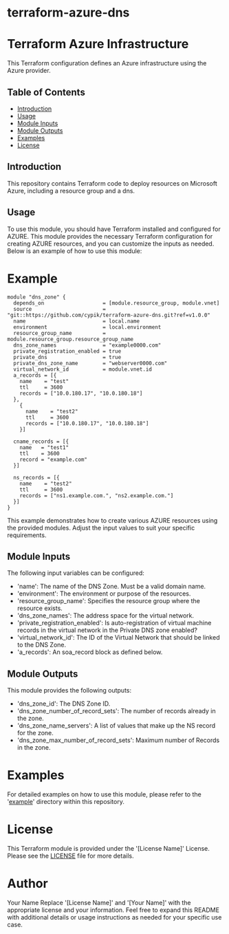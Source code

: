 # terraform-azure-dns
# Terraform Azure Infrastructure

This Terraform configuration defines an Azure infrastructure using the Azure provider.

## Table of Contents

- [Introduction](#introduction)
- [Usage](#usage)
- [Module Inputs](#module-inputs)
- [Module Outputs](#module-outputs)
- [Examples](#examples)
- [License](#license)

## Introduction
This repository contains Terraform code to deploy resources on Microsoft Azure, including a resource group and a dns.

## Usage
To use this module, you should have Terraform installed and configured for AZURE. This module provides the necessary Terraform configuration
for creating AZURE resources, and you can customize the inputs as needed. Below is an example of how to use this module:

# Example

```hcl
module "dns_zone" {
  depends_on                   = [module.resource_group, module.vnet]
  source                       = "git::https://github.com/cypik/terraform-azure-dns.git?ref=v1.0.0"
  name                         = local.name
  environment                  = local.environment
  resource_group_name          = module.resource_group.resource_group_name
  dns_zone_names               = "example0000.com"
  private_registration_enabled = true
  private_dns                  = true
  private_dns_zone_name        = "webserver0000.com"
  virtual_network_id           = module.vnet.id
  a_records = [{
    name    = "test"
    ttl     = 3600
    records = ["10.0.180.17", "10.0.180.18"]
  },
    {
      name    = "test2"
      ttl     = 3600
      records = ["10.0.180.17", "10.0.180.18"]
    }]

  cname_records = [{
    name   = "test1"
    ttl    = 3600
    record = "example.com"
  }]

  ns_records = [{
    name    = "test2"
    ttl     = 3600
    records = ["ns1.example.com.", "ns2.example.com."]
  }]
}
```
This example demonstrates how to create various AZURE resources using the provided modules. Adjust the input values to suit your specific requirements.

## Module Inputs
The following input variables can be configured:

- 'name': The name of the DNS Zone. Must be a valid domain name.
- 'environment': The environment or purpose of the resources.
- 'resource_group_name': Specifies the resource group where the resource exists.
- 'dns_zone_names': The address space for the virtual network.
- 'private_registration_enabled': Is auto-registration of virtual machine records in the virtual network in the Private DNS zone enabled?
- 'virtual_network_id':  The ID of the Virtual Network that should be linked to the DNS Zone.
- 'a_records': An soa_record block as defined below.

## Module Outputs
This module provides the following outputs:

- 'dns_zone_id': The DNS Zone ID.
- 'dns_zone_number_of_record_sets':  The number of records already in the zone.
- 'dns_zone_name_servers': A list of values that make up the NS record for the zone.
- 'dns_zone_max_number_of_record_sets': Maximum number of Records in the zone.

# Examples
For detailed examples on how to use this module, please refer to the '[example](https://github.com/cypik/terraform-azure-dns/blob/master/_example)' directory within this repository.

# License
This Terraform module is provided under the '[License Name]' License. Please see the [LICENSE](https://github.com/cypik/terraform-azure-dns/blob/master/LICENSE) file for more details.

# Author
Your Name
Replace '[License Name]' and '[Your Name]' with the appropriate license and your information. Feel free to expand this README with additional details or usage instructions as needed for your specific use case.
